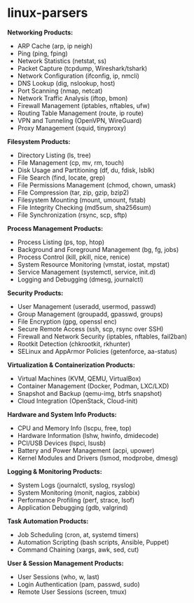 # linux-parsers


**Networking Products:**
- ARP Cache (arp, ip neigh)
- Ping (ping, fping)
- Network Statistics (netstat, ss)
- Packet Capture (tcpdump, Wireshark/tshark)
- Network Configuration (ifconfig, ip, nmcli)
- DNS Lookup (dig, nslookup, host)
- Port Scanning (nmap, netcat)
- Network Traffic Analysis (iftop, bmon)
- Firewall Management (iptables, nftables, ufw)
- Routing Table Management (route, ip route)
- VPN and Tunneling (OpenVPN, WireGuard)
- Proxy Management (squid, tinyproxy)

**Filesystem Products:**
- Directory Listing (ls, tree)
- File Management (cp, mv, rm, touch)
- Disk Usage and Partitioning (df, du, fdisk, lsblk)
- File Search (find, locate, grep)
- File Permissions Management (chmod, chown, umask)
- File Compression (tar, zip, gzip, bzip2)
- Filesystem Mounting (mount, umount, fstab)
- File Integrity Checking (md5sum, sha256sum)
- File Synchronization (rsync, scp, sftp)

**Process Management Products:**
- Process Listing (ps, top, htop)
- Background and Foreground Management (bg, fg, jobs)
- Process Control (kill, pkill, nice, renice)
- System Resource Monitoring (vmstat, iostat, mpstat)
- Service Management (systemctl, service, init.d)
- Logging and Debugging (dmesg, journalctl)

**Security Products:**
- User Management (useradd, usermod, passwd)
- Group Management (groupadd, gpasswd, groups)
- File Encryption (gpg, openssl enc)
- Secure Remote Access (ssh, scp, rsync over SSH)
- Firewall and Network Security (iptables, nftables, fail2ban)
- Rootkit Detection (chkrootkit, rkhunter)
- SELinux and AppArmor Policies (getenforce, aa-status)

**Virtualization & Containerization Products:**
- Virtual Machines (KVM, QEMU, VirtualBox)
- Container Management (Docker, Podman, LXC/LXD)
- Snapshot and Backup (qemu-img, btrfs snapshot)
- Cloud Integration (OpenStack, Cloud-init)

**Hardware and System Info Products:**
- CPU and Memory Info (lscpu, free, top)
- Hardware Information (lshw, hwinfo, dmidecode)
- PCI/USB Devices (lspci, lsusb)
- Battery and Power Management (acpi, upower)
- Kernel Modules and Drivers (lsmod, modprobe, dmesg)

**Logging & Monitoring Products:**
- System Logs (journalctl, syslog, rsyslog)
- System Monitoring (monit, nagios, zabbix)
- Performance Profiling (perf, strace, lsof)
- Application Debugging (gdb, valgrind)

**Task Automation Products:**
- Job Scheduling (cron, at, systemd timers)
- Automation Scripting (bash scripts, Ansible, Puppet)
- Command Chaining (xargs, awk, sed, cut)

**User & Session Management Products:**
- User Sessions (who, w, last)
- Login Authentication (pam, passwd, sudo)
- Remote User Sessions (screen, tmux)

